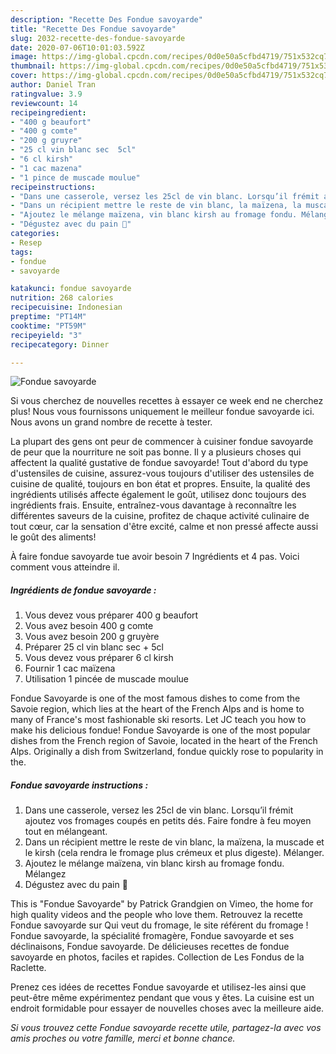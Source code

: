 ```yaml
---
description: "Recette Des Fondue savoyarde"
title: "Recette Des Fondue savoyarde"
slug: 2032-recette-des-fondue-savoyarde
date: 2020-07-06T10:01:03.592Z
image: https://img-global.cpcdn.com/recipes/0d0e50a5cfbd4719/751x532cq70/fondue-savoyarde-photo-principale-de-la-recette.jpg
thumbnail: https://img-global.cpcdn.com/recipes/0d0e50a5cfbd4719/751x532cq70/fondue-savoyarde-photo-principale-de-la-recette.jpg
cover: https://img-global.cpcdn.com/recipes/0d0e50a5cfbd4719/751x532cq70/fondue-savoyarde-photo-principale-de-la-recette.jpg
author: Daniel Tran
ratingvalue: 3.9
reviewcount: 14
recipeingredient:
- "400 g beaufort"
- "400 g comte"
- "200 g gruyre"
- "25 cl vin blanc sec  5cl"
- "6 cl kirsh"
- "1 cac mazena"
- "1 pince de muscade moulue"
recipeinstructions:
- "Dans une casserole, versez les 25cl de vin blanc. Lorsqu’il frémit ajoutez vos fromages coupés en petits dés. Faire fondre à feu moyen tout en mélangeant."
- "Dans un récipient mettre le reste de vin blanc, la maïzena, la muscade et le kirsh (cela rendra le fromage plus crémeux et plus digeste). Mélanger."
- "Ajoutez le mélange maïzena, vin blanc kirsh au fromage fondu. Mélangez"
- "Dégustez avec du pain 🤪"
categories:
- Resep
tags:
- fondue
- savoyarde

katakunci: fondue savoyarde 
nutrition: 268 calories
recipecuisine: Indonesian
preptime: "PT14M"
cooktime: "PT59M"
recipeyield: "3"
recipecategory: Dinner

---
```



![Fondue savoyarde](https://img-global.cpcdn.com/recipes/0d0e50a5cfbd4719/751x532cq70/fondue-savoyarde-photo-principale-de-la-recette.jpg)

Si vous cherchez de nouvelles recettes à essayer ce week end ne cherchez plus! Nous vous fournissons uniquement le meilleur fondue savoyarde ici. Nous avons un grand nombre de recette à tester.

La plupart des gens ont peur de commencer à cuisiner fondue savoyarde de peur que la nourriture ne soit pas bonne. Il y a plusieurs choses qui affectent la qualité gustative de fondue savoyarde! Tout d'abord du type d'ustensiles de cuisine, assurez-vous toujours d'utiliser des ustensiles de cuisine de qualité, toujours en bon état et propres. Ensuite, la qualité des ingrédients utilisés affecte également le goût, utilisez donc toujours des ingrédients frais. Ensuite, entraînez-vous davantage à reconnaître les différentes saveurs de la cuisine, profitez de chaque activité culinaire de tout cœur, car la sensation d'être excité, calme et non pressé affecte aussi le goût des aliments!

<!--inarticleads1-->

À faire fondue savoyarde tue avoir besoin 7 Ingrédients et 4 pas. Voici comment vous atteindre il.

##### Ingrédients de fondue savoyarde :

1. Vous devez vous préparer 400 g beaufort
1. Vous avez besoin 400 g comte
1. Vous avez besoin 200 g gruyère
1. Préparer 25 cl vin blanc sec + 5cl
1. Vous devez vous préparer 6 cl kirsh
1. Fournir 1 cac maïzena
1. Utilisation 1 pincée de muscade moulue


Fondue Savoyarde is one of the most famous dishes to come from the Savoie region, which lies at the heart of the French Alps and is home to many of France&#39;s most fashionable ski resorts. Let JC teach you how to make his delicious fondue! Fondue Savoyarde is one of the most popular dishes from the French region of Savoie, located in the heart of the French Alps. Originally a dish from Switzerland, fondue quickly rose to popularity in the. 

<!--inarticleads2-->

##### Fondue savoyarde instructions :

1. Dans une casserole, versez les 25cl de vin blanc. Lorsqu’il frémit ajoutez vos fromages coupés en petits dés. Faire fondre à feu moyen tout en mélangeant.
1. Dans un récipient mettre le reste de vin blanc, la maïzena, la muscade et le kirsh (cela rendra le fromage plus crémeux et plus digeste). Mélanger.
1. Ajoutez le mélange maïzena, vin blanc kirsh au fromage fondu. Mélangez
1. Dégustez avec du pain 🤪


This is &#34;Fondue Savoyarde&#34; by Patrick Grandgien on Vimeo, the home for high quality videos and the people who love them. Retrouvez la recette Fondue savoyarde sur Qui veut du fromage, le site référent du fromage ! Fondue savoyarde, la spécialité fromagère, Fondue savoyarde et ses déclinaisons, Fondue savoyarde. De délicieuses recettes de fondue savoyarde en photos, faciles et rapides. Collection de Les Fondus de la Raclette. 

<!--inarticleads1-->

<p>
Prenez ces idées de recettes Fondue savoyarde et utilisez-les ainsi que peut-être même expérimentez pendant que vous y êtes. La cuisine est un endroit formidable pour essayer de nouvelles choses avec la meilleure aide.
</p>

<p>
<i>Si vous trouvez cette Fondue savoyarde recette utile, partagez-la avec vos amis proches ou votre famille, merci et bonne chance.</i>
</p>
